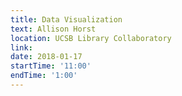 ```yaml
---
title: Data Visualization
text: Allison Horst
location: UCSB Library Collaboratory
link: 
date: 2018-01-17
startTime: '11:00'
endTime: '1:00'
---
```

